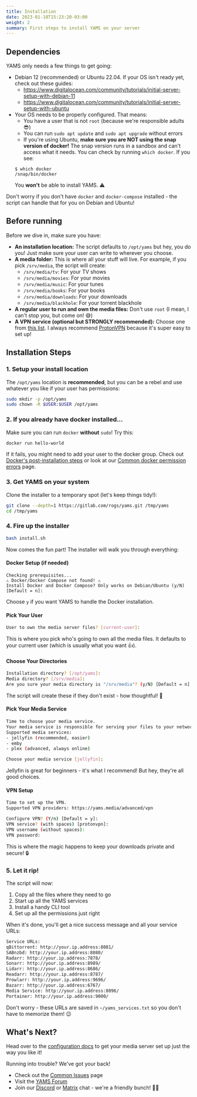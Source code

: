 ```yaml
---
title: Installation
date: 2023-01-10T15:23:20-03:00
weight: 2
summary: First steps to install YAMS on your server
---
```


## Dependencies

YAMS only needs a few things to get going:

- Debian 12 (recommended) or Ubuntu 22.04. If your OS isn't ready yet, check out these guides:
  + https://www.digitalocean.com/community/tutorials/initial-server-setup-with-debian-11
  + https://www.digitalocean.com/community/tutorials/initial-server-setup-with-ubuntu
- Your OS needs to be properly configured. That means:
  + You have a user that is not `root` (because we're responsible adults 😎)
  + You can run `sudo apt update` and `sudo apt upgrade` without errors
  + If you're using Ubuntu, **make sure you are NOT using the snap version of docker!** The snap version runs in a sandbox and can't access what it needs. You can check by running `which docker`. If you see:
  ```
  $ which docker
  /snap/bin/docker
  ```
  You **won't** be able to install YAMS. ⚠️ 

Don't worry if you don't have `docker` and `docker-compose` installed - the script can handle that for you on Debian and Ubuntu! 

## Before running

Before we dive in, make sure you have:

- **An installation location:** The script defaults to `/opt/yams` but hey, you do you! Just make sure your user can write to wherever you choose.
- **A media folder:** This is where all your stuff will live. For example, if you pick `/srv/media`, the script will create:
  + `/srv/media/tv`: For your TV shows
  + `/srv/media/movies`: For your movies
  + `/srv/media/music`: For your tunes
  + `/srv/media/books`: For your books
  + `/srv/media/downloads`: For your downloads
  + `/srv/media/blackhole`: For your torrent blackhole
- **A regular user to run and own the media files:** Don't use `root` (I mean, I can't stop you, but come on! 😅)
- **A VPN service (optional but STRONGLY recommended):** Choose one from [this list](/advanced/vpn#official-supported-vpns). I always recommend [ProtonVPN](https://protonvpn.com/) because it's super easy to set up!

## Installation Steps

### 1. Setup your install location

The `/opt/yams` location is **recommended**, but you can be a rebel and use whatever you like if your user has permissions:

```bash
sudo mkdir -p /opt/yams
sudo chown -R $USER:$USER /opt/yams
```

### 2. If you already have docker installed...

Make sure you can run `docker` **without** `sudo`! Try this:

```bash
docker run hello-world
```

If it fails, you might need to add your user to the docker group. Check out [Docker's post-installation steps](https://docs.docker.com/engine/install/linux-postinstall/#manage-docker-as-a-non-root-user) or look at our [Common docker permission errors](/faqs/common-errors/#common-docker-permission-errors) page.

### 3. Get YAMS on your system

Clone the installer to a temporary spot (let's keep things tidy!):

```bash
git clone --depth=1 https://gitlab.com/rogs/yams.git /tmp/yams
cd /tmp/yams
```

### 4. Fire up the installer

```bash
bash install.sh
```

Now comes the fun part! The installer will walk you through everything:

#### Docker Setup (if needed)
```
Checking prerequisites...
⚠️ Docker/Docker Compose not found! ⚠️
Install Docker and Docker Compose? Only works on Debian/Ubuntu (y/N) [Default = n]:
```
Choose `y` if you want YAMS to handle the Docker installation.

#### Pick Your User
```bash
User to own the media server files? [current-user]:
```
This is where you pick who's going to own all the media files. It defaults to your current user (which is usually what you want 👍).

#### Choose Your Directories
```bash
Installation directory? [/opt/yams]:
Media directory? [/srv/media]:
Are you sure your media directory is "/srv/media"? (y/N) [Default = n]:
```
The script will create these if they don't exist - how thoughtful! 🎉

#### Pick Your Media Service
```bash
Time to choose your media service.
Your media service is responsible for serving your files to your network.
Supported media services:
- jellyfin (recommended, easier)
- emby
- plex (advanced, always online)

Choose your media service [jellyfin]:
```
Jellyfin is great for beginners - it's what I recommend! But hey, they're all good choices.

#### VPN Setup
```bash
Time to set up the VPN.
Supported VPN providers: https://yams.media/advanced/vpn

Configure VPN? (Y/n) [Default = y]:
VPN service? (with spaces) [protonvpn]:
VPN username (without spaces):
VPN password:
```
This is where the magic happens to keep your downloads private and secure! 🔒

### 5. Let it rip!

The script will now:
1. Copy all the files where they need to go
2. Start up all the YAMS services
3. Install a handy CLI tool
4. Set up all the permissions just right

When it's done, you'll get a nice success message and all your service URLs:

```bash
Service URLs:
qBittorrent: http://your.ip.address:8081/
SABnzbd: http://your.ip.address:8080/
Radarr: http://your.ip.address:7878/
Sonarr: http://your.ip.address:8989/
Lidarr: http://your.ip.address:8686/
Readarr: http://your.ip.address:8787/
Prowlarr: http://your.ip.address:9696/
Bazarr: http://your.ip.address:6767/
Media Service: http://your.ip.address:8096/
Portainer: http://your.ip.address:9000/
```

Don't worry - these URLs are saved in `~/yams_services.txt` so you don't have to memorize them! 😉

## What's Next?

Head over to the [configuration docs](https://yams.media/config) to get your media server set up just the way you like it!

Running into trouble? We've got your back!
- Check out the [Common Issues](/faqs/common-errors/) page
- Visit the [YAMS Forum](https://forum.yams.media)
- Join our [Discord](https://discord.gg/Gwae3tNMST) or [Matrix](https://matrix.to/#/#yams-space:rogs.me) chat - we're a friendly bunch! 🙋‍♂️
